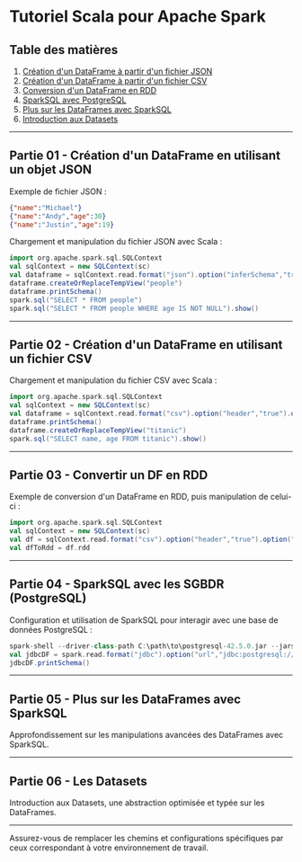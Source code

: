 # Tutoriel Scala pour Apache Spark

## Table des matières

1. [Création d'un DataFrame à partir d'un fichier JSON](#partie-01---création-dun-dataframe-en-utilisant-un-objet-json)
2. [Création d'un DataFrame à partir d'un fichier CSV](#partie-02---création-dun-dataframe-en-utilisant-un-fichier-csv)
3. [Conversion d'un DataFrame en RDD](#partie-03---convertir-un-df-en-rdd)
4. [SparkSQL avec PostgreSQL](#partie-04---sparksql-avec-les-sgbdr-postgresql)
5. [Plus sur les DataFrames avec SparkSQL](#partie-05---plus-sur-les-dataframes-avec-sparksql)
6. [Introduction aux Datasets](#partie-06---les-datasets)

---

## Partie 01 - Création d'un DataFrame en utilisant un objet JSON

Exemple de fichier JSON :
```json
{"name":"Michael"}
{"name":"Andy","age":30}
{"name":"Justin","age":19}
```

Chargement et manipulation du fichier JSON avec Scala :
```scala
import org.apache.spark.sql.SQLContext
val sqlContext = new SQLContext(sc)
val dataframe = sqlContext.read.format("json").option("inferSchema","true").load("C:/Users/Loic/Desktop/SPARK/people.json")
dataframe.createOrReplaceTempView("people")
dataframe.printSchema()
spark.sql("SELECT * FROM people")
spark.sql("SELECT * FROM people WHERE age IS NOT NULL").show()
```

---

## Partie 02 - Création d'un DataFrame en utilisant un fichier CSV

Chargement et manipulation du fichier CSV avec Scala :
```scala
import org.apache.spark.sql.SQLContext
val sqlContext = new SQLContext(sc)
val dataframe = sqlContext.read.format("csv").option("header","true").option("inferSchema","true").load("C:/Users/Loic/Desktop/SPARK/titanic.csv")
dataframe.printSchema()
dataframe.createOrReplaceTempView("titanic")
spark.sql("SELECT name, age FROM titanic").show()
```

---

## Partie 03 - Convertir un DF en RDD

Exemple de conversion d'un DataFrame en RDD, puis manipulation de celui-ci :
```scala
import org.apache.spark.sql.SQLContext
val sqlContext = new SQLContext(sc)
val df = sqlContext.read.format("csv").option("header","true").option("inferSchema","true").load("C:/Users/Loic/Desktop/SPARK/titanic.csv")
val dfToRdd = df.rdd
```

---

## Partie 04 - SparkSQL avec les SGBDR (PostgreSQL)

Configuration et utilisation de SparkSQL pour interagir avec une base de données PostgreSQL :
```scala
spark-shell --driver-class-path C:\path\to\postgresql-42.5.0.jar --jars C:\path\to\postgresql-42.5.0.jar
val jdbcDF = spark.read.format("jdbc").option("url","jdbc:postgresql://127.0.0.1/postgres").option("dbtable","public.personnes").option("user","postgres").option("password","postgres").load()
jdbcDF.printSchema()
```

---

## Partie 05 - Plus sur les DataFrames avec SparkSQL

Approfondissement sur les manipulations avancées des DataFrames avec SparkSQL.

---

## Partie 06 - Les Datasets

Introduction aux Datasets, une abstraction optimisée et typée sur les DataFrames.

---

Assurez-vous de remplacer les chemins et configurations spécifiques par ceux correspondant à votre environnement de travail.
